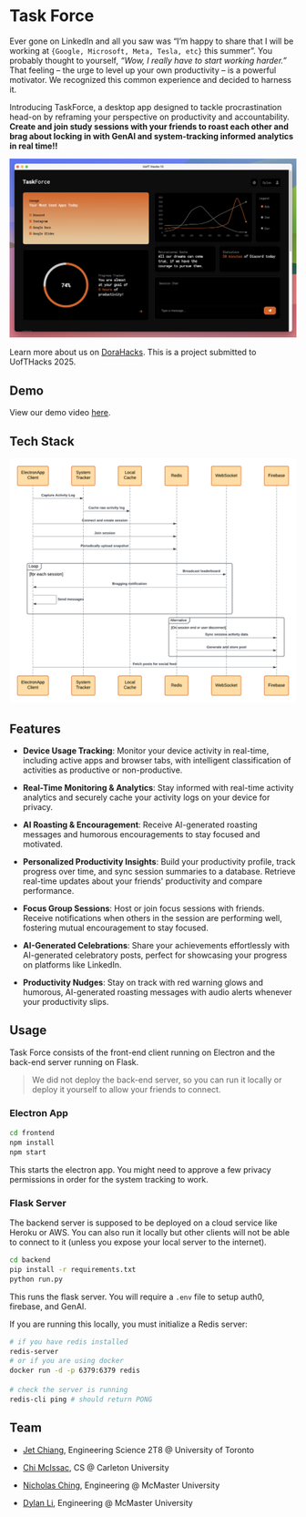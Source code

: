 # Task Force

Ever gone on LinkedIn and all you saw was “I’m happy to share that I will be working at `{Google, Microsoft, Meta, Tesla, etc}` this summer”. You probably thought to yourself, _“Wow, I really have to start working harder.”_ That feeling – the urge to level up your own productivity – is a powerful motivator. We recognized this common experience and decided to harness it.

Introducing TaskForce, a desktop app designed to tackle procrastination head-on by reframing your perspective on productivity and accountability. **Create and join study sessions with your friends to roast each other and brag about locking in with GenAI and system-tracking informed analytics in real time!!**

![homepage](resource/home.png)

Learn more about us on [DoraHacks](https://dorahacks.io/buidl/21726). This is a project submitted to UofTHacks 2025.

## Demo

View our demo video [here](https://drive.google.com/file/d/1G_SzCP5b483iR8ahEgtdpbvVVSRncAhD/view?usp=share_link).

## Tech Stack

![sequence diagram](resource/design.png)

## Features

- **Device Usage Tracking**: Monitor your device activity in real-time, including active apps and browser tabs, with intelligent classification of activities as productive or non-productive.

- **Real-Time Monitoring & Analytics**: Stay informed with real-time activity analytics and securely cache your activity logs on your device for privacy.

- **AI Roasting & Encouragement**: Receive AI-generated roasting messages and humorous encouragements to stay focused and motivated.

- **Personalized Productivity Insights**: Build your productivity profile, track progress over time, and sync session summaries to a database. Retrieve real-time updates about your friends' productivity and compare performance.

- **Focus Group Sessions**: Host or join focus sessions with friends. Receive notifications when others in the session are performing well, fostering mutual encouragement to stay focused.

- **AI-Generated Celebrations**: Share your achievements effortlessly with AI-generated celebratory posts, perfect for showcasing your progress on platforms like LinkedIn.

- **Productivity Nudges**: Stay on track with red warning glows and humorous, AI-generated roasting messages with audio alerts whenever your productivity slips.

## Usage

Task Force consists of the front-end client running on Electron and the back-end server running on Flask.

> We did not deploy the back-end server, so you can run it locally or deploy it yourself to allow your friends to connect.

### Electron App

```sh
cd frontend
npm install
npm start
```

This starts the electron app. You might need to approve a few privacy permissions in order for the system tracking to work.

### Flask Server

The backend server is supposed to be deployed on a cloud service like Heroku or AWS. You can also run it locally but other clients will not be able to connect to it (unless you expose your local server to the internet).

```sh
cd backend
pip install -r requirements.txt
python run.py
```

This runs the flask server. You will require a `.env` file to setup auth0, firebase, and GenAI.

If you are running this locally, you must initialize a Redis server:

```sh
# if you have redis installed
redis-server
# or if you are using docker
docker run -d -p 6379:6379 redis

# check the server is running
redis-cli ping # should return PONG
```

## Team

- [Jet Chiang](www.linkedin.com/in/jet-chiang), Engineering Science 2T8 @ University of Toronto

- [Chi McIssac](https://www.linkedin.com/in/chimcisaac/), CS @ Carleton University

- [Nicholas Ching](https://www.linkedin.com/in/n-ching/), Engineering @ McMaster University

- [Dylan Li](https://www.linkedin.com/in/dylanliwu/), Engineering @ McMaster University
